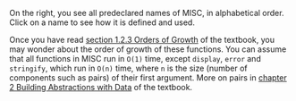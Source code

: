 On the right, you see all predeclared names of MISC, in alphabetical
order. Click on a name to see how it is defined and used.

Once you have read <a href="https://sourceacademy.org/sicpjs/1.2.3">section 1.2.3 Orders
of Growth</a> of the textbook, you may wonder about the order of growth of these functions.
You can assume that all functions in MISC run
in `O(1)` time, except `display`, `error` and `stringify`,
which run in `O(n)` time, where `n` is
the size (number of components such as pairs)
of their first argument. More on pairs in
<a href="https://sourceacademy.org/sicpjs/2">chapter 2 Building Abstractions with Data</a>
of the textbook.
